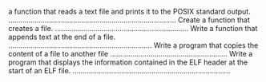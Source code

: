 a function that reads a text file and prints it to the POSIX standard output.
...................................................................................
Create a function that creates a file.
..................................................................
Write a function that appends text at the end of a file.
.......................................................................
Write a program that copies the content of a file to another file
..........................................................
Write a program that displays the information contained in the ELF header at the start of an ELF file.
..............................................................................

